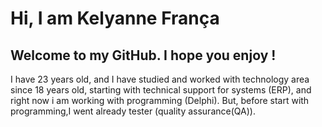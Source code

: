 <h1> Hi, I am Kelyanne França</h1>
<h2> Welcome to my GitHub. I hope you enjoy ! </h2>

I have 23 years old, and I have studied and worked with technology area since 18 years old,
starting with technical support for systems (ERP), and right now i am working with programming (Delphi). But,
before start with programming,I went already tester (quality assurance(QA)).








<!--- 👋 Hi, I’m @kelyannefranca
- 👀 I’m interested in ...
- 🌱 I’m currently learning ...
- 💞️ I’m looking to collaborate on ...
- 📫 How to reach me ...
<!---
<!---
kelyannefranca/kelyannefranca is a ✨ special ✨ repository because its `README.md` (this file) appears on your GitHub profile.
You can click the Preview link to take a look at your changes.
<!---
